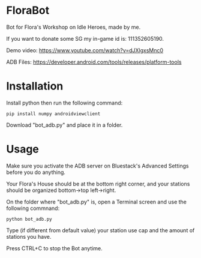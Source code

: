 # FloraBot
Bot for Flora's Workshop on Idle Heroes, made by me.

If you want to donate some SG my in-game id is: 111352605190.

Demo video: https://www.youtube.com/watch?v=dJXlgxsMnc0

ADB Files: https://developer.android.com/tools/releases/platform-tools

# Installation
Install python then run the following command:
```
pip install numpy androidviewclient
```
Download "bot_adb.py" and place it in a folder.

# Usage
Make sure you activate the ADB server on Bluestack's Advanced Settings before you do anything.

Your Flora's House should be at the bottom right corner, and your stations should be organized bottom->top left->right.

On the folder where "bot_adb.py" is, open a Terminal screen and use the following commnand:
```
python bot_adb.py
```
Type (if different from default value) your station use cap and the amount of stations you have.

Press CTRL+C to stop the Bot anytime.
